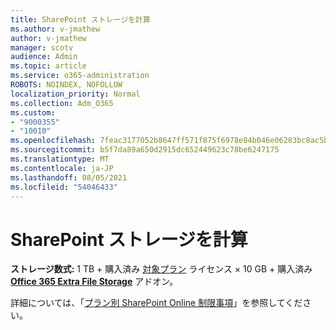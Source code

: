 ```yaml
---
title: SharePoint ストレージを計算
ms.author: v-jmathew
author: v-jmathew
manager: scotv
audience: Admin
ms.topic: article
ms.service: o365-administration
ROBOTS: NOINDEX, NOFOLLOW
localization_priority: Normal
ms.collection: Adm_O365
ms.custom:
- "9000355"
- "10010"
ms.openlocfilehash: 7feac3177052b8647ff571f875f6978e84b046e06283bc8ac5ba48cc148f14a6
ms.sourcegitcommit: b5f7da89a650d2915dc652449623c78be6247175
ms.translationtype: MT
ms.contentlocale: ja-JP
ms.lasthandoff: 08/05/2021
ms.locfileid: "54046433"
---
```

# <a name="calculate-sharepoint-storage"></a>SharePoint ストレージを計算

**ストレージ数式:** 1 TB + 購入済み [対象プラン](https://docs.microsoft.com/microsoft-365/commerce/add-storage-space) ライセンス × 10 GB + 購入済み **[Office 365 Extra File Storage](https://docs.microsoft.com/microsoft-365/commerce/add-storage-space)** アドオン。

詳細については、「[プラン別 SharePoint Online 制限事項](https://docs.microsoft.com/office365/servicedescriptions/sharepoint-online-service-description/sharepoint-online-limits)」を参照してください。
